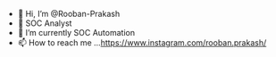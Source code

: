 - 👋 Hi, I’m @Rooban-Prakash
- 👀 SOC Analyst
- 🌱 I’m currently SOC Automation
- 📫 How to reach me ...https://www.instagram.com/rooban.prakash/

<!---
Rooban-Prakash/Rooban-Prakash is a ✨ special ✨ repository because its `README.md` (this file) appears on your GitHub profile.
You can click the Preview link to take a look at your changes.
--->
